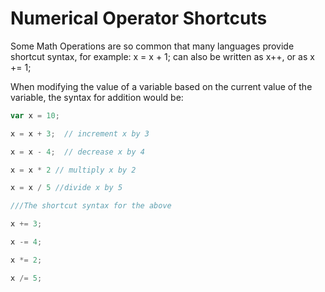 # Numerical Operator Shortcuts

Some Math Operations are so common that many languages provide shortcut syntax, for example: x = x + 1; can also be written as x++, or as x += 1;

When modifying the value of a variable based on the current value of the variable, the syntax for addition would be:

```javascript
var x = 10;

x = x + 3;  // increment x by 3

x = x - 4;  // decrease x by 4

x = x * 2 // multiply x by 2

x = x / 5 //divide x by 5

///The shortcut syntax for the above

x += 3; 

x -= 4;

x *= 2;

x /= 5;
```

